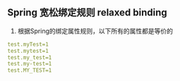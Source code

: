 Spring 宽松绑定规则 relaxed binding
---
1. 根据Spring的绑定属性规则，以下所有的属性都是等价的
```yml
test.myTest=1
test.mytest=1
test.my_test=1
test.my-test=1
test.MY_TEST=1
```
